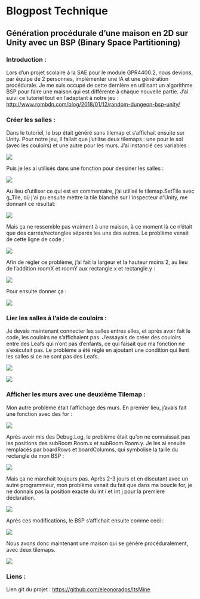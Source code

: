 # Blogpost Technique
## Génération procédurale d’une maison en 2D sur Unity avec un BSP (Binary Space Partitioning)

### Introduction :

Lors d’un projet scolaire à la SAE pour le module GPR4400.2, nous devions, par équipe de 2 personnes, implémenter une IA et une génération procédurale. Je me suis occupé de cette dernière en utilisant un algorithme BSP pour faire une maison qui est différente à chaque nouvelle partie. J’ai suivi ce tutoriel tout en l’adaptant à notre jeu : http://www.rombdn.com/blog/2018/01/12/random-dungeon-bsp-unity/

### Créer les salles :
Dans le tutoriel, le bsp était généré sans tilemap et s’affichait ensuite sur Unity. Pour notre jeu, il fallait que j’utilise deux tilemaps : une pour le sol (avec les couloirs) et une autre pour les murs.
J’ai instancié ces variables :

![](https://eleonoradps.github.io/BlogPostTechnique/bpt4.PNG)
 
Puis je les ai utilisés dans une fonction pour dessiner les salles :

![](https://eleonoradps.github.io/BlogPostTechnique/bpt3.PNG)
 
Au lieu d’utiliser ce qui est en commentaire, j’ai utilisé le tilemap.SetTile avec g_Tile, où j'ai pu ensuite mettre la tile blanche sur l'inspecteur d'Unity, me donnant ce résultat:

![](https://eleonoradps.github.io/BlogPostTechnique/itsMinePres4.PNG)
 
Mais ça ne ressemble pas vraiment à une maison, à ce moment là ce n’était que des carrés/rectangles séparés les uns des autres. Le problème venait de cette ligne de code :

![](https://eleonoradps.github.io/BlogPostTechnique/bpt2.PNG)
 
 Afin de régler ce problème, j’ai fait la largeur et la hauteur moins 2, au lieu de l’addition roomX et roomY aux rectangle.x et rectangle.y :

![](https://eleonoradps.github.io/BlogPostTechnique/bpt1.PNG)
 
Pour ensuite donner ça :

![](https://eleonoradps.github.io/BlogPostTechnique/blogposttechnique.PNG)
 
### Lier les salles à l’aide de couloirs :

Je devais maintenant connecter les salles entres elles, et après avoir fait le code, les couloirs ne s’affichaient pas. J’essayais de créer des couloirs entre des Leafs qui n’ont pas d’enfants, ce qui faisait que ma fonction ne s’exécutait pas. Le problème a été réglé en ajoutant une condition qui lient les salles si ce ne sont pas des Leafs.

![](https://eleonoradps.github.io/BlogPostTechnique/bpt5.PNG)

![](https://eleonoradps.github.io/BlogPostTechnique/blogposttechnique2.PNG)

### Afficher les murs avec une deuxième Tilemap :

Mon autre problème était l’affichage des murs. En premier lieu, j’avais fait une fonction avec des for :

![](https://eleonoradps.github.io/BlogPostTechnique/bpt8.PNG)
 
Après avoir mis des Debug.Log, le problème était qu’on ne connaissait pas les positions des subRoom.Room.x et subRoom.Room.y. Je les ai ensuite remplacés par boardRows et boardColumns, qui symbolise la taille du rectangle de mon BSP :

![](https://eleonoradps.github.io/BlogPostTechnique/screen.PNG)
 
Mais ça ne marchait toujours pas. Après 2-3 jours et en discutant avec un autre programmeur, mon problème venait du fait que dans ma boucle for, je ne donnais pas la position exacte du int i et int j pour la première déclaration.

![](https://eleonoradps.github.io/BlogPostTechnique/bpt6.PNG)
 
Après ces modifications, le BSP s’affichait ensuite comme ceci :

![](https://eleonoradps.github.io/BlogPostTechnique/bpt9.PNG)
 
Nous avons donc maintenant une maison qui se génère procéduralement, avec deux tilemaps.

![](https://eleonoradps.github.io/BlogPostTechnique/bpt10.PNG)
 
### Liens :
Lien git du projet : https://github.com/eleonoradps/ItsMine

